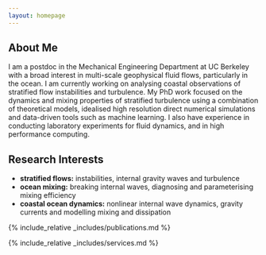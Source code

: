 ```yaml
---
layout: homepage
---
```


## About Me

I am a postdoc in the Mechanical Engineering Department at UC Berkeley with a broad interest in multi-scale geophysical fluid flows, particularly in the ocean. I am currently working on analysing coastal observations of stratified flow instabilities and turbulence. My PhD work focused on the dynamics and mixing properties of stratified turbulence using a combination of theoretical models, idealised high resolution direct numerical simulations and data-driven tools such as machine learning. I also have experience in conducting laboratory experiments for fluid dynamics, and in high performance computing.

## Research Interests

- **stratified flows:** instabilities, internal gravity waves and turbulence
- **ocean mixing:** breaking internal waves, diagnosing and parameterising mixing efficiency
- **coastal ocean dynamics:** nonlinear internal wave dynamics, gravity currents and modelling mixing and dissipation 

{% include_relative _includes/publications.md %}

{% include_relative _includes/services.md %}
